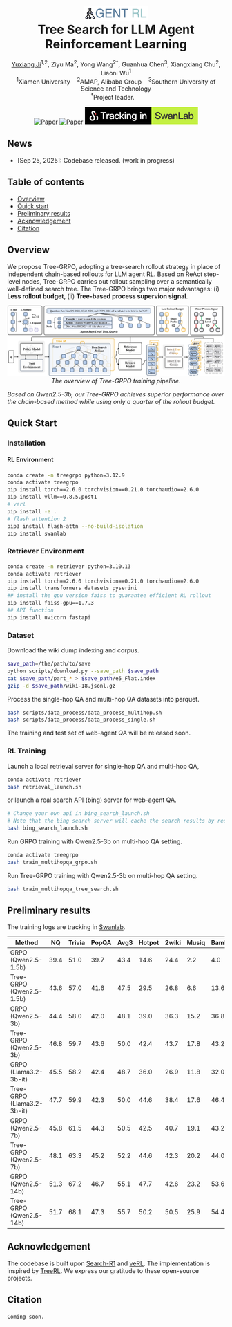 <div align="center">
  <img src="resources/logo.jpg" width="150px">
</div>

<h1 align="center" style="margin-top: 0px;">Tree Search for LLM Agent Reinforcement Learning</h1>

<p align="center">
  <a href="https://yuxiang-ji.com/">Yuxiang Ji</a><sup>1,2</sup>,
  Ziyu Ma<sup>2</sup>,
  Yong Wang<sup>2†</sup>,
  Guanhua Chen<sup>3</sup>,
  Xiangxiang Chu<sup>2</sup>,
  Liaoni Wu<sup>1</sup>
  <br>
  <sup>1</sup>Xiamen University &nbsp;&nbsp;
  <sup>2</sup>AMAP, Alibaba Group &nbsp;&nbsp;
  <sup>3</sup>Southern University of Science and Technology
  <br>
  <sup>†</sup>Project leader. &nbsp;&nbsp;&nbsp;
</p>

<div align="center"> 

[![Paper](https://img.shields.io/badge/Paper-arXiv-b5212f.svg?style=flat-square&logo=arxiv)](https://arxiv.org/)
[![Paper](https://img.shields.io/badge/Paper-Hugging%20Face-yellow?style=flat-square&logo=huggingface)](https://huggingface.co/papers/)
[![](https://raw.githubusercontent.com/SwanHubX/assets/main/badge2.svg)](https://swanlab.cn/@yux1ang/Tree-GRPO/overview)

</div>

## News
- [Sep 25, 2025]: Codebase released. (work in progress)

## Table of contents

- [Overview](#overview)
- [Quick start](#quick-start)
- [Preliminary results](#preliminary-results)
- [Acknowledgement](#acknowledgement)
- [Citation](#citation)


## Overview
We propose Tree-GRPO, adopting a tree-search rollout strategy in place of independent chain-based rollouts for LLM agent RL. Based on ReAct step-level nodes, Tree-GRPO carries out rollout sampling over a semantically well-defined search tree. The Tree-GRPO brings two major advantages: (i) **Less rollout budget**, (ii) **Tree-based process supervion signal**. 

<p align="center">
  <img alt="intro" src="resources/main.jpg" />
  <i>
  The overview of Tree-GRPO training pipeline.
  </i>
</p>

*Based on Qwen2.5-3b, our Tree-GRPO achieves superior performance over the chain-based method while using only a quarter of the rollout budget.*

## Quick Start

### Installation

#### RL Environment
```bash
conda create -n treegrpo python=3.12.9
conda activate treegrpo
pip install torch==2.6.0 torchvision==0.21.0 torchaudio==2.6.0  
pip install vllm==0.8.5.post1
# verl
pip install -e .
# flash attention 2
pip3 install flash-attn --no-build-isolation
pip install swanlab
```

### Retriever Environment
```bash
conda create -n retriever python=3.10.13
conda activate retriever
pip install torch==2.6.0 torchvision==0.21.0 torchaudio==2.6.0  
pip install transformers datasets pyserini
## install the gpu version faiss to guarantee efficient RL rollout
pip install faiss-gpu==1.7.3
## API function
pip install uvicorn fastapi
```


### Dataset

Download the wiki dump indexing and corpus.
```bash
save_path=/the/path/to/save
python scripts/download.py --save_path $save_path
cat $save_path/part_* > $save_path/e5_Flat.index
gzip -d $save_path/wiki-18.jsonl.gz
```

Process the single-hop QA and multi-hop QA datasets into parquet.
```bash
bash scripts/data_process/data_process_multihop.sh
bash scripts/data_process/data_process_single.sh
```
The training and test set of web-agent QA will be released soon.

### RL Training

Launch a local retrieval server for single-hop QA and multi-hop QA,
```bash
conda activate retriever
bash retrieval_launch.sh
```

or launch a real search API (bing) server for web-agent QA.
```bash
# Change your own api in bing_search_launch.sh
# Note that the bing search server will cache the search results by redis, then stores them permanently as .json periodically and when the server terminates
bash bing_search_launch.sh
```

Run GRPO training with Qwen2.5-3b on multi-hop QA setting.
```bash
conda activate treegrpo
bash train_multihopqa_grpo.sh
```

Run Tree-GRPO training with Qwen2.5-3b on multi-hop QA setting.
```bash
bash train_multihopqa_tree_search.sh
```

## Preliminary results
The training logs are tracking in [Swanlab](https://swanlab.cn/@yux1ang/Tree-GRPO/overview).

| Method                          |  NQ  | Trivia | PopQA | Avg3 | Hotpot | 2wiki | Musiq | Bamb | Avg4 |
|---------------------------------|------|----------|-------|------|----------|-------|---------|-----------|------|
| GRPO (Qwen2.5-1.5b)             | 39.4 |   51.0   | 39.7  | 43.4 |   14.6   |  24.4 |   2.2   |    4.0    | 11.3 |
| Tree-GRPO (Qwen2.5-1.5b)        | 43.6 |   57.0   | 41.6  | 47.5 |   29.5   |  26.8 |   6.6   |    13.6   | 19.1 |
| GRPO (Qwen2.5-3b)               | 44.4 |   58.0   | 42.0  | 48.1 |   39.0   |  36.3 |   15.2  |    36.8   | 31.8 |
| Tree-GRPO (Qwen2.5-3b)          | 46.8 |   59.7   | 43.6  | 50.0 |   42.4   |  43.7 |   17.8  |    43.2   | 36.8 |
| GRPO (Llama3.2-3b-it)              | 45.5 |   58.2   | 42.4  | 48.7 |   36.0   |  26.9 |   11.8  |    32.0   | 26.7 |
| Tree-GRPO (Llama3.2-3b-it)         | 47.7 |   59.9   | 42.3  | 50.0 |   44.6   |  38.4 |   17.6  |    46.4   | 36.8 |
| GRPO (Qwen2.5-7b)               | 45.8 |   61.5   | 44.3  | 50.5 |   42.5   |  40.7 |   19.1  |    43.2   | 36.4 |
| Tree-GRPO (Qwen2.5-7b)          | 48.1 |   63.3   | 45.2  | 52.2 |   44.6   |  42.3 |   20.2  |    44.0   | 37.8 |
| GRPO (Qwen2.5-14b)              | 51.3 |   67.2   | 46.7  | 55.1 |   47.7   |  42.6 |   23.2  |    53.6   | 41.8 |
| Tree-GRPO (Qwen2.5-14b)         | 51.7 |   68.1   | 47.3  | 55.7 |   50.2   |  50.5 |   25.9  |    54.4   | 45.3 |

## Acknowledgement
The codebase is built upon [Search-R1](https://github.com/PeterGriffinJin/Search-R1) and [veRL](https://github.com/volcengine/verl).
The implementation is inspired by [TreeRL](https://github.com/THUDM/TreeRL).
We express our gratitude to these open-source projects.

## Citation
```
Coming soon.
```